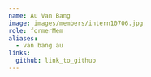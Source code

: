 ```yaml
---
name: Au Van Bang 
image: images/members/intern10706.jpg 
role: formerMem
aliases:
  - van bang au
links:
  github: link_to_github 
---
```

